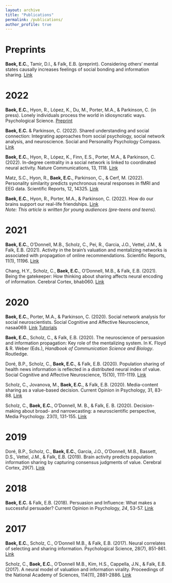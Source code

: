 ```yaml
---
layout: archive
title: "Publications"
permalink: /publications/
author_profile: true
---
```


Preprints
======
**Baek, E.C.**, Tamir, D.I., & Falk, E.B. (preprint). Considering others’ mental states causally increases feelings of social bonding and information sharing. <a href="https://psyarxiv.com/nw43x/" target="_blank">Link</a>
  
2022
======
**Baek, E.C.**, Hyon, R., López, K., Du, M., Porter, M.A., & Parkinson, C. (in press). Lonely individuals process the world in idiosyncratic ways. Psychological Science. <a href="https://psyarxiv.com/yt872/" target="_blank">Preprint</a>

**Baek, E.C.** & Parkinson, C. (2022). Shared understanding and social connection: Integrating approaches from social psychology, social network analysis, and neuroscience. Social and Personality Psychology Compass. <a href="https://compass.onlinelibrary.wiley.com/doi/full/10.1111/spc3.12710" target="_blank">Link</a>

**Baek, E.C.**, Hyon, R., López, K., Finn, E.S., Porter, M.A., & Parkinson, C. (2022). In-degree centrality in a social network is linked to coordinated neural activity. Nature Communications, 13, 1118. <a href="https://www.nature.com/articles/s41467-022-28432-3" target="_blank">Link</a>

Matz, S.C., Hyon, R., **Baek, E.C.**, Parkinson, C., & Cerf, M. (2022). Personality similarity predicts synchronous neural responses in fMRI and EEG data. Scientific Reports, 12, 14325. <a href="https://doi.org/10.1038/s41598-022-18237-1" target="_blank">Link</a> 

**Baek, E.C.**, Hyon, R., Porter, M.A., & Parkinson, C. (2022). How do our brains support our real-life friendships. <a href="https://kids.frontiersin.org/articles/10.3389/frym.2022.640262" target="_blank">Link</a> <br>*Note: This article is written for young audiences (pre-teens and teens).*


2021
======
**Baek, E.C.**, O’Donnell, M.B., Scholz, C., Pei, R., Garcia, J.O., Vettel, J.M., & Falk, E.B. (2021). Activity in the brain’s valuation and mentalizing networks is associated with propagation of online recommendations. Scientific Reports, 11(1), 11196. <a href="https://www.nature.com/articles/s41598-021-90420-2" target="_blank">Link</a>

Chang, H.Y., Scholz, C., **Baek, E.C.**, O’Donnell, M.B., & Falk, E.B. (2021). Being the gatekeeper: How thinking about sharing affects neural encoding of information. Cerebral Cortex, bhab060. <a href="https://doi.org/10.1093/cercor/bhab060" target="_blank">Link</a>

2020
======
**Baek, E.C.**, Porter, M.A., & Parkinson, C. (2020). Social network analysis for social neuroscientists. Social Cognitive and Affective Neuroscience, nasaa069. <a href="https://doi.org/10.1093/scan/nsaa069" target="_blank">Link</a> <a href="https://github.com/elisabaek/social_network_analysis_tutorial" target="_blank">Tutorials</a>

**Baek, E.C.**, Scholz, C., & Falk, E.B. (2020). The neuroscience of persuasion and information propagation: Key role of the mentalizing system. In K. Floyd & R. Weber (Eds.), _Handbook of Communication Science and Biology_. Routledge.

Doré, B.P., Scholz, C., **Baek, E.C.**, & Falk, E.B. (2020). Population sharing of health news information is reflected in a distributed neural index of value. Social Cognitive and Affective Neuroscience, 15(10), 1111-1119. <a href="https://doi.org/10.1093/scan/nsaa129" target="_blank">Link</a>

Scholz, C., Jovanova, M., **Baek, E.C.**, & Falk, E.B. (2020). Media-content sharing as a value-based decision. Current Opinion in Psychology, 31, 83-88. <a href="https://doi.org/10.1016/j.copsyc.2019.08.004" target="_blank">Link</a>

Scholz, C., **Baek, E.C.**, O’Donnell, M. B., & Falk, E. B. (2020). Decision-making about broad- and narrowcasting: a neuroscientific perspective, Media Psychology. 23(1), 131-155. <a href="https://doi.org/10.1080/15213269.2019.1572522" target="_blank">Link</a>

2019
======
Doré, B.P., Scholz, C., **Baek, E.C.**, Garcia, J.O., O’Donnell, M.B., Bassett, D.S., Vettel, J.M., & Falk, E.B. (2019). Brain activity predicts population information sharing by capturing consensus judgments of value. Cerebral Cortex, _29_(7). <a href="https://doi.org/10.1093/cercor/bhy176" target="_blank">Link</a>

2018
======
**Baek, E.C.** & Falk, E.B. (2018). Persuasion and Influence: What makes a successful persuader? Current Opinion in Psychology, _24_, 53-57. <a href="https://doi.org/10.1016/j.copsyc.2018.05.004" target="_blank">Link</a>

2017
======
**Baek, E.C.**, Scholz, C., O’Donnell M.B., & Falk, E.B. (2017). Neural correlates of selecting and sharing information. Psychological Science, 28(7), 851-861. <a href="https://doi.org/10.1177/0956797617695073" target="_blank">Link</a>

Scholz, C., **Baek, E.C.**, O’Donnell M.B., Kim, H.S., Cappella, J.N., & Falk, E.B. (2017). A neural model of valuation and information virality. Proceedings of the National Academy of Sciences, 114(11), 2881-2886. <a href="http://doi.org/10.1073/pnas.1615259114" target="_blank">Link</a>
